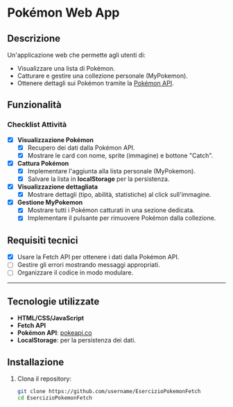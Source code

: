 # Pokémon Web App

## Descrizione
Un'applicazione web che permette agli utenti di:
- Visualizzare una lista di Pokémon.
- Catturare e gestire una collezione personale (MyPokemon).
- Ottenere dettagli sui Pokémon tramite la [Pokémon API](https://pokeapi.co/).

## Funzionalità

### Checklist Attività
- [x] **Visualizzazione Pokémon**
  - [x] Recupero dei dati dalla Pokémon API.
  - [x] Mostrare le card con nome, sprite (immagine) e bottone "Catch".
- [x] **Cattura Pokémon**
  - [x] Implementare l'aggiunta alla lista personale (MyPokemon).
  - [x] Salvare la lista in **localStorage** per la persistenza.
- [x] **Visualizzazione dettagliata**
  - [x] Mostrare dettagli (tipo, abilità, statistiche) al click sull'immagine.
- [x] **Gestione MyPokemon**
  - [x] Mostrare tutti i Pokémon catturati in una sezione dedicata.
  - [x] Implementare il pulsante per rimuovere Pokémon dalla collezione.

## Requisiti tecnici
- [x] Usare la Fetch API per ottenere i dati dalla Pokémon API.
- [ ] Gestire gli errori mostrando messaggi appropriati.
- [ ] Organizzare il codice in modo modulare.

---

## Tecnologie utilizzate
- **HTML/CSS/JavaScript**
- **Fetch API**
- **Pokémon API**: [pokeapi.co](https://pokeapi.co/)
- **LocalStorage**: per la persistenza dei dati.

## Installazione
1. Clona il repository:
   ```bash
   git clone https://github.com/username/EsercizioPokemonFetch
   cd EsercizioPokemonFetch
